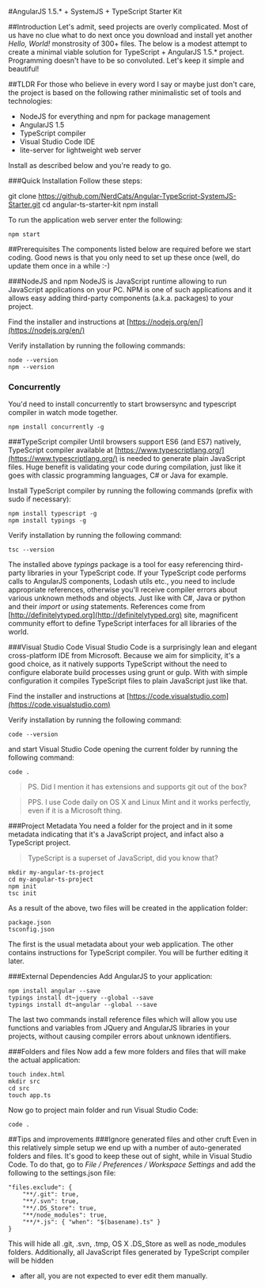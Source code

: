 #AngularJS 1.5.* + SystemJS + TypeScript Starter Kit

##Introduction
Let's admit, seed projects are overly complicated. Most of us have no clue what to do next
once you download and install yet another *Hello, World!* monstrosity of 300+ files. The below 
is a modest attempt to create a minimal viable solution for TypeScript + AngularJS 1.5.* 
project. Programming doesn't have to be so convoluted. Let's keep it simple and beautiful!

##TLDR
For those who believe in every word I say or maybe just don't care, the project is based on 
the following rather minimalistic set of tools and technologies:

* NodeJS for everything and npm for package management
* AngularJS 1.5
* TypeScript compiler
* Visual Studio Code IDE
* lite-server for lightweight web server

Install as described below and you're ready to go.

###Quick Installation 
Follow these steps:

git clone https://github.com/NerdCats/Angular-TypeScript-SystemJS-Starter.git
cd angular-ts-starter-kit
npm install

To run the application web server enter the following:

    npm start

##Prerequisites
The components listed below are required before we start coding. Good news is that you only
need to set up these once (well, do update them once in a while :-)  

###NodeJS and npm
NodeJS is JavaScript runtime allowing to run JavaScript applications on your PC. NPM is one 
of such applications and it allows easy adding third-party components (a.k.a. packages) to
your project.   

Find the installer and instructions at [https://nodejs.org/en/](https://nodejs.org/en/)

Verify installation by running the following commands:

    node --version
    npm --version

### Concurrently 
You'd need to install concurrently to start browsersync and typescript compiler in watch mode together.

    npm install concurrently -g

###TypeScript compiler
Until browsers support ES6 (and ES7) natively, TypeScript compiler available at 
[https://www.typescriptlang.org/](https://www.typescriptlang.org/) is needed to generate 
plain JavaScript files. Huge benefit is validating your code during compilation, just like 
it goes with classic programming languages, C# or Java for example. 

Install TypeScript compiler by running the following commands (prefix with sudo if necessary):

    npm install typescript -g
    npm install typings -g

Verify installation by running the following command:

    tsc --version

The installed above *typings* package is a tool for easy referencing third-party libraries in your 
TypeScript code. If your TypeScript code performs calls to AngularJS components, Lodash utils etc., 
you need to include appropriate references, otherwise you'll receive compiler errors about various 
unknown methods and objects. Just like with C#, Java or python and their *import* or *using* statements. 
References come from [http://definitelytyped.org](http://definitelytyped.org) site, magnificent community 
effort to define TypeScript interfaces for all libraries of the world.

###Visual Studio Code
Visual Studio Code is a surprisingly lean and elegant cross-platform IDE from Microsoft.
Because we aim for simplicity, it's a good choice, as it natively supports TypeScript
without the need to configure elaborate build processes using grunt or gulp. With
with simple configuration it compiles TypeScript files to plain JavaScript just like that. 

Find the installer and instructions at [https://code.visualstudio.com](https://code.visualstudio.com)

Verify installation by running the following command:

    code --version

and start Visual Studio Code opening the current folder by running the following command: 

    code .

> PS. Did I mention it has extensions and supports git out of the box?

> PPS. I use Code daily on OS X and Linux Mint and it works perfectly, 
> even if it is a Microsoft thing.


###Project Metadata
You need a folder for the project and in it some metadata indicating that it's a JavaScript project,
and infact also a TypeScript project.

> TypeScript is a superset of JavaScript, did you know that?

    mkdir my-angular-ts-project
    cd my-angular-ts-project
    npm init
    tsc init

As a result of the above, two files will be created in the application folder:

    package.json
    tsconfig.json

The first is the usual metadata about your web application. The other contains instructions
for TypeScript compiler. You will be further editing it later. 

###External Dependencies
Add AngularJS to your application:

    npm install angular --save
    typings install dt~jquery --global --save
    typings install dt~angular --global --save

The last two commands install reference files which will allow you use functions and
variables from JQuery and AngularJS libraries in your projects, without causing compiler
errors about unknown identifiers.


###Folders and files
Now add a few more folders and files that will make the actual application:

    touch index.html
    mkdir src
    cd src
    touch app.ts

Now go to project main folder and run Visual Studio Code:

    code .

##Tips and improvements
###Ignore generated files and other cruft
Even in this relatively simple setup we end up with a number of auto-generated folders 
and files. It's good to keep these out of sight, while in Visual Studio Code. To do that,
go to *File / Preferences / Workspace Settings* and add the following to the settings.json
file:

    "files.exclude": {
        "**/.git": true,
        "**/.svn": true,
        "**/.DS_Store": true,
        "**/node_modules": true,
        "**/*.js": { "when": "$(basename).ts" }    
    }

This will hide all .git, .svn, .tmp, OS X .DS_Store as well as node_modules folders.
Additionally, all JavaScript files generated by TypeScript compiler will be hidden 
- after all, you are not expected to ever edit them manually.  

